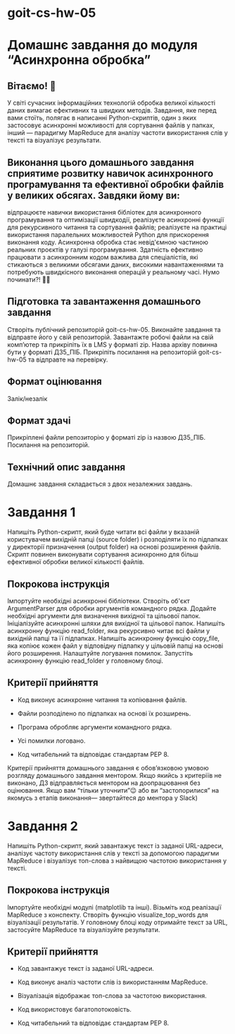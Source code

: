 # goit-cs-hw-05

# Домашнє завдання до модуля “Асинхронна обробка”

## Вітаємо! 🧠

У світі сучасних інформаційних технологій обробка великої кількості даних вимагає ефективних та швидких методів. Завдання, яке перед вами стоїть, полягає в написанні Python-скриптів, один з яких застосовує асинхронні можливості для сортування файлів у папках, інший — парадигму MapReduce для аналізу частоти використання слів у тексті та візуалізує результати.

## Виконання цього домашнього завдання сприятиме розвитку навичок асинхронного програмування та ефективної обробки файлів у великих обсягах. Завдяки йому ви:

відпрацюєте навички використання бібліотек для асинхронного програмування та оптимізації швидкодії, реалізуєте асинхронні функції для рекурсивного читання та сортування файлів;
реалізуєте на практиці використання паралельних можливостей Python для прискорення виконання коду.
Асинхронна обробка стає невід'ємною частиною реальних проєктів у галузі програмування. Здатність ефективно працювати з асинхронним кодом важлива для спеціалістів, які стикаються з великими обсягами даних, високими навантаженнями та потребують швидкісного виконання операцій у реальному часі.
Нумо починати?! 💪🏼

## Підготовка та завантаження домашнього завдання

Створіть публічний репозиторій goit-cs-hw-05.
Виконайте завдання та відправте його у свій репозиторій.
Завантажте робочі файли на свій комп’ютер та прикріпіть їх в LMS у форматі zip. Назва архіву повинна бути у форматі ДЗ5_ПІБ.
Прикріпіть посилання на репозиторій goit-cs-hw-05 та відправте на перевірку.

## Формат оцінювання

Залік/незалік

## Формат здачі

Прикріплені файли репозиторію у форматі zip із назвою ДЗ5_ПІБ.
Посилання на репозиторій.

## Технiчний опис завдання

Домашнє завдання складається з двох незалежних завдань.

# Завдання 1

Напишіть Python-скрипт, який буде читати всі файли у вказаній користувачем вихідній папці (source folder) і розподіляти їх по підпапках у директорії призначення (output folder) на основі розширення файлів. Скрипт повинен виконувати сортування асинхронно для більш ефективної обробки великої кількості файлів.

## Покрокова інструкція

Імпортуйте необхідні асинхронні бібліотеки.
Створіть об'єкт ArgumentParser для обробки аргументів командного рядка.
Додайте необхідні аргументи для визначення вихідної та цільової папок.
Ініціалізуйте асинхронні шляхи для вихідної та цільової папок.
Напишіть асинхронну функцію read_folder, яка рекурсивно читає всі файли у вихідній папці та її підпапках.
Напишіть асинхронну функцію copy_file, яка копіює кожен файл у відповідну підпапку у цільовій папці на основі його розширення.
Налаштуйте логування помилок.
Запустіть асинхронну функцію read_folder у головному блоці.

## Критерії прийняття

- Код виконує асинхронне читання та копіювання файлів.

- Файли розподілено по підпапках на основі їх розширень.

- Програма обробляє аргументи командного рядка.

- Усі помилки логовано.

- Код читабельний та відповідає стандартам PEP 8.

Критерії прийняття домашнього завдання є обов’язковою умовою розгляду домашнього завдання ментором. Якщо якийсь з критеріїв не виконано, ДЗ відправляється ментором на доопрацювання без оцінювання. 
Якщо вам “тільки уточнити”😉 або ви “застопорилися” на якомусь з етапів виконання— звертайтеся до ментора у Slack)

# Завдання 2

Напишіть Python-скрипт, який завантажує текст із заданої URL-адреси, аналізує частоту використання слів у тексті за допомогою парадигми MapReduce і візуалізує топ-слова з найвищою частотою використання у тексті.

## Покрокова інструкція

Імпортуйте необхідні модулі (matplotlib та інші).
Візьміть код реалізації MapReduce з конспекту.
Створіть функцію visualize_top_words для візуалізації результатів.
У головному блоці коду отримайте текст за URL, застосуйте MapReduce та візуалізуйте результати.

## Критерії прийняття

- Код завантажує текст із заданої URL-адреси.

- Код виконує аналіз частоти слів із використанням MapReduce.

- Візуалізація відображає топ-слова за частотою використання.

- Код використовує багатопотоковість.

- Код читабельний та відповідає стандартам PEP 8.
